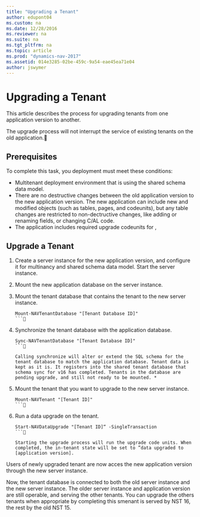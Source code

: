 ```yaml
---
title: "Upgrading a Tenant"
author: edupont04
ms.custom: na
ms.date: 12/28/2016
ms.reviewer: na
ms.suite: na
ms.tgt_pltfrm: na
ms.topic: article
ms.prod: "dynamics-nav-2017"
ms.assetid: 014e3285-02be-459c-9a54-eae45ea71e04
author: jswymer
---
```


# Upgrading a Tenant
This article describes the process for upgrading tenants from one application version to another.

The upgrade process will not interrupt the service of existing tenants on the old application.

## Prerequisites
To complete this task, you deployment must meet these conditions:
-   Multitenant deployment environment that is using the shared schema data model.
-   There are no destructive changes between the old application version to the new application version. The new application can include new and modified objects (such as tables, pages, and codeunits), but any table changes are restricted to non-dectructive changes, like adding or renaming fields, or changing C/AL code.
-   The application includes required upgrade codeunits for ,

## Upgrade a Tenant
1.  Create a server instance for the new application version, and configure it for multinancy and shared schema data  model. Start the server instance.
2. Mount the new application database on the server instance.
3. Mount the tenant database that contains the tenant to the new server instance.

    ```
    Mount-NAVTenantDatabase "[Tenant Database ID]"
    ```

4. Synchronize the tenant database with the application database.

    ```
    Sync-NAVTenantDatabase "[Tenant Database ID]"
    ```

    Calling synchronize will alter or extend the SQL schema for the tenant database to match the application database. Tenant data is kept as it is. It registers into the shared tenant database that schema sync for v16 has completed. Tenants in the database are pending upgrade, and still not ready to be mounted. *

4. Mount the tenant that you want to upgrade to the new server instance.

    ```
    Mount-NAVTenant "[Tenant ID]"
    ```

5.  Run a data upgrade on the tenant.

    ```
    Start-NAVDataUpgrade "[Tenant ID]“ -SingleTransaction
    ```

    Starting the upgrade process will run the upgrade code units. When completed, the in-tenant state will be set to ”data upgraded to [application version].

Users of newly upgraded tenant are now acces the new application version through the new server instance.

Now, the tenant database is connected to both the old server instance and the new server instance. The older server instance and application version are still operable, and serving the other tenants.  You can upgrade the others tenants when appropriate by completing this smenant is served by NST 16, the rest by the old NST 15.
